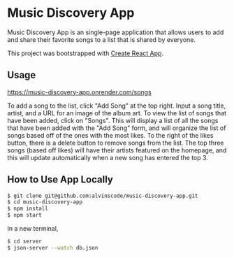 # Music Discovery App

Music Discovery App is an single-page application that allows users to add and share their favorite songs to a list that is shared by everyone. 

This project was bootstrapped with [Create React App](https://github.com/facebook/create-react-app).

## Usage

https://music-discovery-app.onrender.com/songs

To add a song to the list, click "Add Song" at the top right. Input a song title, artist, and a URL for an image of the album art. To view the list of songs that have been added, click on "Songs". This will display a list of all the songs that have been added with the "Add Song" form, and will organize the list of songs based off of the ones with the most likes. To the right of the likes button, there is a delete button to remove songs from the list. The top three songs (based off likes) will have their artists featured on the homepage, and this will update automatically when a new song has entered the top 3.

## How to Use App Locally  

```bash
$ git clone git@github.com:alvinscode/music-discovery-app.git
$ cd music-discovery-app
$ npm install
$ npm start
```

In a new terminal,

```bash
$ cd server
$ json-server --watch db.json
```
